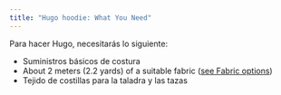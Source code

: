 ```yaml
---
title: "Hugo hoodie: What You Need"
---
```


Para hacer Hugo, necesitarás lo siguiente:

- Suministros básicos de costura
- About 2 meters (2.2 yards) of a suitable fabric ([see Fabric options](/docs/patterns/hugo/fabric))
- Tejido de costillas para la taladra y las tazas
